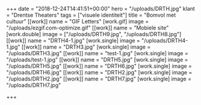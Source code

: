 +++
date = "2018-12-24T14:41:51+00:00"
hero = "/uploads/DRTH.jpg"
klant = "Drentse Theaters"
tags = ["visuele identiteit"]
title = "Bomvol met cultuur"
[[work]]
name = "GIF Letters"
[work.gif]
image = "/uploads/ezgif.com-optimize.gif"
[[work]]
name = "Mobiele site"
[work.double]
image = ["/uploads/DRTH9.jpg", "/uploads/DRTH8.jpg"]
[[work]]
name = "DRTH4-1.jpg"
[work.single]
image = "/uploads/DRTH4-1.jpg"
[[work]]
name = "DRTH3.jpg"
[work.single]
image = "/uploads/DRTH3.jpg"
[[work]]
name = "test-1.jpg"
[work.single]
image = "/uploads/test-1.jpg"
[[work]]
name = "DRTH5.jpg"
[work.single]
image = "/uploads/DRTH5.jpg"
[[work]]
name = "DRTH6.jpg"
[work.single]
image = "/uploads/DRTH6.jpg"
[[work]]
name = "DRTH2.jpg"
[work.single]
image = "/uploads/DRTH2.jpg"
[[work]]
name = "DRTH7.jpg"
[work.single]
image = "/uploads/DRTH7.jpg"

+++
